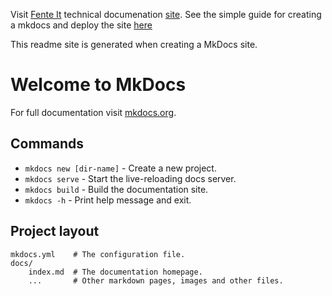  Visit [Fente It](https://fenteit.no) technical documenation [site](https://fente-it.github.io/fente-tech/).
 See the simple guide for creating a mkdocs and deploy the site [here](https://fente-it.github.io/fente-tech/cheat-sheet/development/use-md-with-mkdocs-to-document/)

This readme site is generated when creating a MkDocs site.
# Welcome to MkDocs
For full documentation visit [mkdocs.org](https://www.mkdocs.org).

## Commands

* `mkdocs new [dir-name]` - Create a new project.
* `mkdocs serve` - Start the live-reloading docs server.
* `mkdocs build` - Build the documentation site.
* `mkdocs -h` - Print help message and exit.

## Project layout

    mkdocs.yml    # The configuration file.
    docs/
        index.md  # The documentation homepage.
        ...       # Other markdown pages, images and other files.

